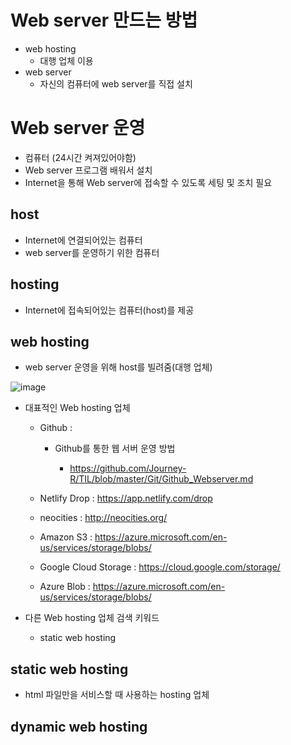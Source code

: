 # Web server 만드는 방법

- web hosting
  - 대행 업체 이용
- web server
  - 자신의 컴퓨터에 web server를 직접 설치



# Web server 운영

- 컴퓨터 (24시간 켜져있어야함)
- Web server 프로그램 배워서 설치
- Internet을 통해 Web server에 접속할 수 있도록 세팅 및 조치 필요



## host

- Internet에 연결되어있는 컴퓨터
- web server를 운영하기 위한 컴퓨터



## hosting 

- Internet에 접속되어있는 컴퓨터(host)를 제공



## web hosting

- web server 운영을 위해  host를 빌려줌(대행 업체)

![image](https://user-images.githubusercontent.com/71396432/104282655-b9259980-54f2-11eb-9331-6fbb0306b91c.png)



- 대표적인 Web hosting 업체

  - Github : 

    - Github를 통한 웹 서버 운영 방법

      -  https://github.com/Journey-R/TIL/blob/master/Git/Github_Webserver.md

      

  - Netlify Drop : https://app.netlify.com/drop

  - neocities : http://neocities.org/

  - Amazon S3 : https://azure.microsoft.com/en-us/services/storage/blobs/

  - Google Cloud Storage : https://cloud.google.com/storage/

  - Azure Blob : https://azure.microsoft.com/en-us/services/storage/blobs/

  

- 다른 Web hosting 업체 검색 키워드

  - static web hosting



## static web hosting

- html 파일만을 서비스할 때 사용하는 hosting 업체



## dynamic web hosting







